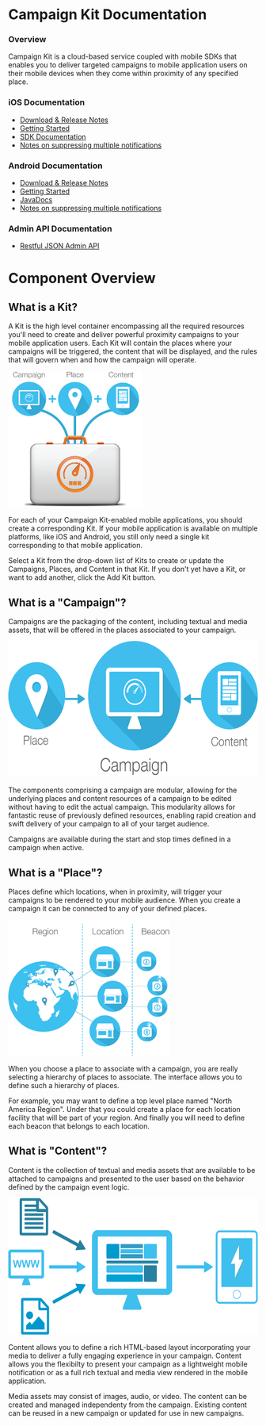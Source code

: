 # Campaign Kit Documentation

### Overview
Campaign Kit is a cloud-based service coupled with mobile SDKs that enables you to deliver targeted campaigns to mobile application users on their mobile devices when they come within proximity of any specified place.

### iOS Documentation
* [Download & Release Notes](https://github.com/RadiusNetworks/campaignkit-ios/releases/latest)
* [Getting Started](http://developer.radiusnetworks.com/campaignkit/ios/AppleDocs/docs/Docs/How-To.html)
* [SDK Documentation](http://developer.radiusnetworks.com/campaignkit/ios/AppleDocs/index.html)
* [Notes on suppressing multiple notifications](http://developer.radiusnetworks.com/campaignkit/ios/suppressing-multiple-campaigns.html)

### Android Documentation
* [Download & Release Notes](https://github.com/RadiusNetworks/campaignkit-android/releases/latest)
* [Getting Started](android/getting-started)
* [JavaDocs](http://developer.radiusnetworks.com/campaignkit/android/javadocs/index.html)
* [Notes on suppressing multiple notifications](http://developer.radiusnetworks.com/campaignkit/android/suppressing-multiple-campaigns.html)

### Admin API Documentation
* [Restful JSON Admin API](api)

# Component Overview

## What is a Kit?
A Kit is the high level container encompassing all the required resources you'll need to
create and deliver powerful proximity campaigns to your mobile application users. Each
Kit will contain the places where your campaigns will be triggered, the content that will
be displayed, and the rules that will govern when and how the campaign will operate.

<img src="kit.png" height="275"/>

For each of your Campaign Kit-enabled mobile applications, you should create a corresponding
Kit. If your mobile application is available on multiple platforms, like iOS and Android, you
still only need a single kit corresponding to that mobile application.

Select a Kit from the drop-down list of Kits to create or update the Campaigns,
Places, and Content in that Kit. If you don't yet have a Kit, or want to
add another, click the Add Kit button.

## What is a "Campaign"?
Campaigns are the packaging of the content, including textual and media assets,
that will be offered in the places associated to your campaign.

<img src="campaign.png" height="275"/>

The components comprising a campaign are modular, allowing for the underlying places
and content resources of a campaign to be edited without having to edit the actual campaign.
This modularity allows for fantastic reuse of previously defined resources,
enabling rapid creation and swift delivery of your campaign to all of your target audience.

Campaigns are available during the start and stop times defined in a campaign when active.

## What is a "Place"?
Places define which locations, when in proximity, will trigger your campaigns to be
rendered to your mobile audience. When you create a campaign it can be connected to
any of your defined places.

<img src="place.png" height="275"/>

When you choose a place to associate with a campaign, you are really selecting a hierarchy
of places to associate. The interface allows you to define such a hierarchy of places.

For example, you may want to define a top level place named "North America Region".
Under that you could create a place for each location facility that will be part of your region.
And finally you will need to define each beacon that belongs to each location.

## What is "Content"?
Content is the collection of textual and media assets that are available to be attached to
campaigns and presented to the user based on the behavior defined by the campaign event logic.

<img src="content.png" height="275"/>

Content allows you to define a rich HTML-based layout incorporating your media to deliver a
fully engaging experience in your campaign. Content allows you the flexibilty to present your
campaign as a lightweight mobile notification or as a full rich textual and media view rendered
in the mobile application.

Media assets may consist of images, audio, or video. The content can be created and managed
independenty from the campaign. Existing content can be reused in a new campaign or updated for
use in new campaigns.
